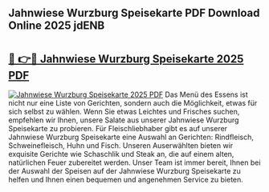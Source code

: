 ## Jahnwiese Wurzburg Speisekarte PDF Download Online 2025 jdENB

# <h2><a href="http://gcalsi.nevu.top/?p=Jahnwiese+Wurzburg+Speisekarte">🔗 👉🔴 Jahnwiese Wurzburg Speisekarte 2025 PDF</a></h2>

[![Jahnwiese Wurzburg Speisekarte 2025 PDF](https://i.imgur.com/dBaPXMq.png)](http://gcalsi.nevu.top/?p=Jahnwiese+Wurzburg+Speisekarte)
Das Menü des Essens ist nicht nur eine Liste von Gerichten, sondern auch die Möglichkeit, etwas für sich selbst zu wählen. Wenn Sie etwas Leichtes und Frisches suchen, empfehlen wir Ihnen, unsere Salate aus unserer Jahnwiese Wurzburg Speisekarte zu probieren. Für Fleischliebhaber gibt es auf unserer Jahnwiese Wurzburg Speisekarte eine Auswahl an Gerichten: Rindfleisch, Schweinefleisch, Huhn und Fisch. Unseren Auserwählten bieten wir exquisite Gerichte wie Schaschlik und Steak an, die auf einem alten, natürlichen Feuer zubereitet werden. Unser Team ist immer bereit, Ihnen bei der Auswahl der Speisen auf der Jahnwiese Wurzburg Speisekarte zu helfen und Ihnen einen bequemen und angenehmen Service zu bieten.
